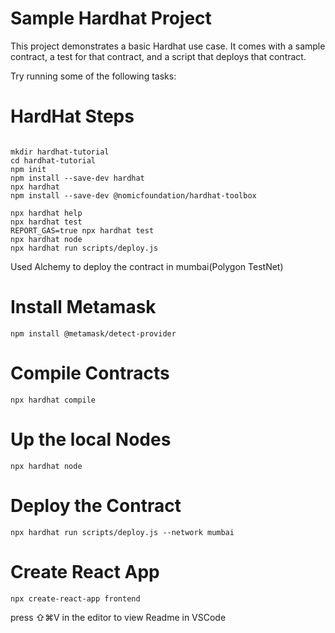 # Sample Hardhat Project

This project demonstrates a basic Hardhat use case. It comes with a sample contract, a test for that contract, and a script that deploys that contract.

Try running some of the following tasks:

# HardHat Steps

```shell

mkdir hardhat-tutorial
cd hardhat-tutorial
npm init
npm install --save-dev hardhat
npx hardhat
npm install --save-dev @nomicfoundation/hardhat-toolbox

```

```shell
npx hardhat help
npx hardhat test
REPORT_GAS=true npx hardhat test
npx hardhat node
npx hardhat run scripts/deploy.js
```

Used Alchemy to deploy the contract in mumbai(Polygon TestNet)

# Install Metamask

```shell
npm install @metamask/detect-provider
```

# Compile Contracts

```shell
npx hardhat compile
```

# Up the local Nodes

```shell
npx hardhat node
```

# Deploy the Contract

```shell
npx hardhat run scripts/deploy.js --network mumbai
```

# Create React App

```shell
npx create-react-app frontend
```

press ⇧⌘V in the editor to view Readme in VSCode
